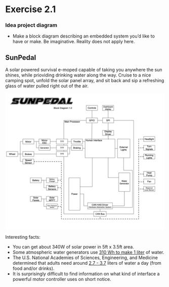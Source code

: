 # Exercise 2.1

### Idea project diagram

* Make a block diagram describing an embedded system you’d like to have or make. Be
imaginative. Reality does not apply here.


## SunPedal 

A solar powered survival e-moped capable of taking you anywhere the sun shines, while prioviding drinking water along the way. Cruise to a nice camping spot, unfold the solar panel array, and sit back and sip a refreshing glass of water pulled right out of the air.


![](SunPedal.png)


Interesting facts:

* You can get about 340W of solar power in 5ft x 3.5ft area.
* Some atmospheric water generators use [310 Wh to make 1 liter](https://time.com/75612/atmospheric-water-generator-watergen/) of water.
* The U.S. National Academies of Sciences, Engineering, and Medicine determined that adults need around [2.7 - 3.7](https://www.mayoclinic.org/healthy-lifestyle/nutrition-and-healthy-eating/in-depth/water/art-20044256) liters of water a day (from food and/or drinks).
* It is surprisingly difficult to find information on what kind of interface a powerful motor controller uses on short notice.

